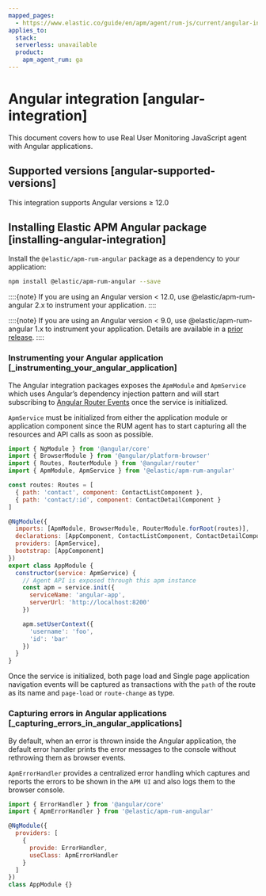 ```yaml
---
mapped_pages:
  - https://www.elastic.co/guide/en/apm/agent/rum-js/current/angular-integration.html
applies_to:
  stack:
  serverless: unavailable
  product:
    apm_agent_rum: ga
---
```


# Angular integration [angular-integration]

This document covers how to use Real User Monitoring JavaScript agent with Angular applications.

## Supported versions [angular-supported-versions]

This integration supports Angular versions ≥ 12.0


## Installing Elastic APM Angular package [installing-angular-integration]

Install the `@elastic/apm-rum-angular` package as a dependency to your application:

```bash
npm install @elastic/apm-rum-angular --save
```

::::{note}
If you are using an Angular version < 12.0, use @elastic/apm-rum-angular 2.x to instrument your application.
::::


::::{note}
If you are using an Angular version < 9.0, use @elastic/apm-rum-angular 1.x to instrument your application. Details are available in a [prior release](https://www.elastic.co/guide/en/apm/agent/rum-js/4.x/angular-integration.html).
::::



### Instrumenting your Angular application [_instrumenting_your_angular_application]

The Angular integration packages exposes the `ApmModule` and `ApmService` which uses Angular’s dependency injection pattern and will start subscribing to [Angular Router Events](https://angular.io/api/router/Event) once the service is initialized.

`ApmService` must be initialized from either the application module or application component since the RUM agent has to start capturing all the resources and API calls as soon as possible.

```js
import { NgModule } from '@angular/core'
import { BrowserModule } from '@angular/platform-browser'
import { Routes, RouterModule } from '@angular/router'
import { ApmModule, ApmService } from '@elastic/apm-rum-angular'

const routes: Routes = [
  { path: 'contact', component: ContactListComponent },
  { path: 'contact/:id', component: ContactDetailComponent }
]

@NgModule({
  imports: [ApmModule, BrowserModule, RouterModule.forRoot(routes)],
  declarations: [AppComponent, ContactListComponent, ContactDetailComponent],
  providers: [ApmService],
  bootstrap: [AppComponent]
})
export class AppModule {
  constructor(service: ApmService) {
    // Agent API is exposed through this apm instance
    const apm = service.init({
      serviceName: 'angular-app',
      serverUrl: 'http://localhost:8200'
    })

    apm.setUserContext({
      'username': 'foo',
      'id': 'bar'
    })
  }
}
```

Once the service is initialized, both page load and Single page application navigation events will be captured as transactions with the `path` of the route as its name and `page-load` or `route-change` as type.


### Capturing errors in Angular applications [_capturing_errors_in_angular_applications]

By default, when an error is thrown inside the Angular application, the default error handler prints the error messages to the console without rethrowing them as browser events.

`ApmErrorHandler` provides a centralized error handling which captures and reports the errors to be shown in the `APM UI` and also logs them to the browser console.

```js
import { ErrorHandler } from '@angular/core'
import { ApmErrorHandler } from '@elastic/apm-rum-angular'

@NgModule({
  providers: [
    {
      provide: ErrorHandler,
      useClass: ApmErrorHandler
    }
  ]
})
class AppModule {}
```


